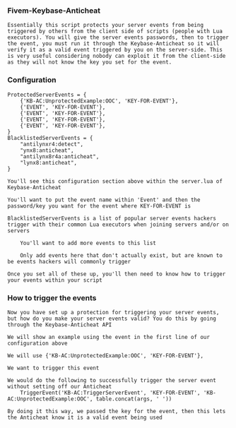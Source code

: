 ### Fivem-Keybase-Anticheat

    Essentially this script protects your server events from being triggered by others from the client side of scripts (people with Lua executors). You will give the server events passwords, then to trigger the event, you must run it through the Keybase-Anticheat so it will verify it as a valid event triggered by you on the server-side. This is very useful considering nobody can exploit it from the client-side as they will not know the key you set for the event.

### Configuration

    ProtectedServerEvents = {
	    {'KB-AC:UnprotectedExample:OOC', 'KEY-FOR-EVENT'},
	    {'EVENT', 'KEY-FOR-EVENT'},
	    {'EVENT', 'KEY-FOR-EVENT'},
	    {'EVENT', 'KEY-FOR-EVENT'},
	    {'EVENT', 'KEY-FOR-EVENT'},
    }
    BlacklistedServerEvents = {
        "antilynxr4:detect",
        "ynx8:anticheat",
        "antilynx8r4a:anticheat",
        "lynx8:anticheat",
    }

    You'll see this configuration section above within the server.lua of Keybase-Anticheat

    You'll want to put the event name within 'Event' and then the password/key you want for the event where KEY-FOR-EVENT is

    BlacklistedServerEvents is a list of popular server events hackers trigger with their common Lua executors when joining servers and/or on servers

        You'll want to add more events to this list

        Only add events here that don't actually exist, but are known to be events hackers will commonly trigger

    Once you set all of these up, you'll then need to know how to trigger your events within your script

### How to trigger the events

    Now you have set up a protection for triggering your server events, but how do you make your server events valid? You do this by going through the Keybase-Anticheat API

    We will show an example using the event in the first line of our configuration above

    We will use {'KB-AC:UnprotectedExample:OOC', 'KEY-FOR-EVENT'},

    We want to trigger this event

    We would do the following to successfully trigger the server event without setting off our Anticheat
        TriggerEvent('KB-AC:TriggerServerEvent', 'KEY-FOR-EVENT', 'KB-AC:UnprotectedExample:OOC', table.concat(args, ' '))

    By doing it this way, we passed the key for the event, then this lets the Anticheat know it is a valid event being used